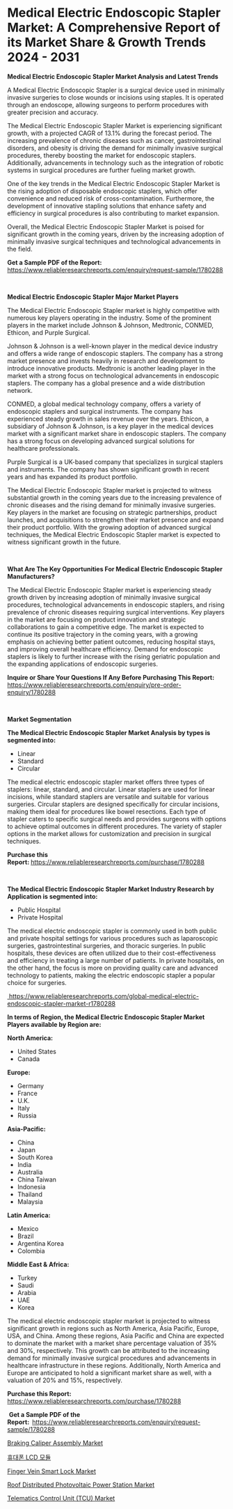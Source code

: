 <p><h1>Medical Electric Endoscopic Stapler Market: A Comprehensive Report of its Market Share & Growth Trends 2024 - 2031</h1></p><p><strong>Medical Electric Endoscopic Stapler Market Analysis and Latest Trends</strong></p>
<p><p>A Medical Electric Endoscopic Stapler is a surgical device used in minimally invasive surgeries to close wounds or incisions using staples. It is operated through an endoscope, allowing surgeons to perform procedures with greater precision and accuracy.</p><p>The Medical Electric Endoscopic Stapler Market is experiencing significant growth, with a projected CAGR of 13.1% during the forecast period. The increasing prevalence of chronic diseases such as cancer, gastrointestinal disorders, and obesity is driving the demand for minimally invasive surgical procedures, thereby boosting the market for endoscopic staplers. Additionally, advancements in technology such as the integration of robotic systems in surgical procedures are further fueling market growth.</p><p>One of the key trends in the Medical Electric Endoscopic Stapler Market is the rising adoption of disposable endoscopic staplers, which offer convenience and reduced risk of cross-contamination. Furthermore, the development of innovative stapling solutions that enhance safety and efficiency in surgical procedures is also contributing to market expansion.</p><p>Overall, the Medical Electric Endoscopic Stapler Market is poised for significant growth in the coming years, driven by the increasing adoption of minimally invasive surgical techniques and technological advancements in the field.</p></p>
<p><strong>Get a Sample PDF of the Report:&nbsp;</strong> <a href="https://www.reliableresearchreports.com/enquiry/request-sample/1780288">https://www.reliableresearchreports.com/enquiry/request-sample/1780288</a></p>
<p>&nbsp;</p>
<p><strong>Medical Electric Endoscopic Stapler Major Market Players</strong></p>
<p><p>The Medical Electric Endoscopic Stapler market is highly competitive with numerous key players operating in the industry. Some of the prominent players in the market include Johnson & Johnson, Medtronic, CONMED, Ethicon, and Purple Surgical. </p><p>Johnson & Johnson is a well-known player in the medical device industry and offers a wide range of endoscopic staplers. The company has a strong market presence and invests heavily in research and development to introduce innovative products. Medtronic is another leading player in the market with a strong focus on technological advancements in endoscopic staplers. The company has a global presence and a wide distribution network.</p><p>CONMED, a global medical technology company, offers a variety of endoscopic staplers and surgical instruments. The company has experienced steady growth in sales revenue over the years. Ethicon, a subsidiary of Johnson & Johnson, is a key player in the medical devices market with a significant market share in endoscopic staplers. The company has a strong focus on developing advanced surgical solutions for healthcare professionals.</p><p>Purple Surgical is a UK-based company that specializes in surgical staplers and instruments. The company has shown significant growth in recent years and has expanded its product portfolio.</p><p>The Medical Electric Endoscopic Stapler market is projected to witness substantial growth in the coming years due to the increasing prevalence of chronic diseases and the rising demand for minimally invasive surgeries. Key players in the market are focusing on strategic partnerships, product launches, and acquisitions to strengthen their market presence and expand their product portfolio. With the growing adoption of advanced surgical techniques, the Medical Electric Endoscopic Stapler market is expected to witness significant growth in the future.</p></p>
<p>&nbsp;</p>
<p><strong>What Are The Key Opportunities For Medical Electric Endoscopic Stapler Manufacturers?</strong></p>
<p><p>The Medical Electric Endoscopic Stapler market is experiencing steady growth driven by increasing adoption of minimally invasive surgical procedures, technological advancements in endoscopic staplers, and rising prevalence of chronic diseases requiring surgical interventions. Key players in the market are focusing on product innovation and strategic collaborations to gain a competitive edge. The market is expected to continue its positive trajectory in the coming years, with a growing emphasis on achieving better patient outcomes, reducing hospital stays, and improving overall healthcare efficiency. Demand for endoscopic staplers is likely to further increase with the rising geriatric population and the expanding applications of endoscopic surgeries.</p></p>
<p><strong>Inquire or Share Your Questions If Any Before Purchasing This Report:</strong> <a href="https://www.reliableresearchreports.com/enquiry/pre-order-enquiry/1780288">https://www.reliableresearchreports.com/enquiry/pre-order-enquiry/1780288</a></p>
<p>&nbsp;</p>
<p><strong>Market Segmentation</strong></p>
<p><strong>The Medical Electric Endoscopic Stapler Market Analysis by types is segmented into:</strong></p>
<p><ul><li>Linear</li><li>Standard</li><li>Circular</li></ul></p>
<p><p>The medical electric endoscopic stapler market offers three types of staplers: linear, standard, and circular. Linear staplers are used for linear incisions, while standard staplers are versatile and suitable for various surgeries. Circular staplers are designed specifically for circular incisions, making them ideal for procedures like bowel resections. Each type of stapler caters to specific surgical needs and provides surgeons with options to achieve optimal outcomes in different procedures. The variety of stapler options in the market allows for customization and precision in surgical techniques.</p></p>
<p><strong>Purchase this Report:&nbsp;</strong><a href="https://www.reliableresearchreports.com/purchase/1780288">https://www.reliableresearchreports.com/purchase/1780288</a></p>
<p>&nbsp;</p>
<p><strong>The Medical Electric Endoscopic Stapler Market Industry Research by Application is segmented into:</strong></p>
<p><ul><li>Public Hospital</li><li>Private Hospital</li></ul></p>
<p><p>The medical electric endoscopic stapler is commonly used in both public and private hospital settings for various procedures such as laparoscopic surgeries, gastrointestinal surgeries, and thoracic surgeries. In public hospitals, these devices are often utilized due to their cost-effectiveness and efficiency in treating a large number of patients. In private hospitals, on the other hand, the focus is more on providing quality care and advanced technology to patients, making the electric endoscopic stapler a popular choice for surgeries.</p></p>
<p><a href="https://www.reliableresearchreports.com/global-medical-electric-endoscopic-stapler-market-r1780288">&nbsp;https://www.reliableresearchreports.com/global-medical-electric-endoscopic-stapler-market-r1780288</a></p>
<p><strong>In terms of Region, the Medical Electric Endoscopic Stapler Market Players available by Region are:</strong></p>
<p>
    <p> <strong> North America: </strong>
        <ul>
            <li>United States</li>
            <li>Canada</li>
        </ul>
        </p> 
    <p> <strong> Europe: </strong>
        <ul>
            <li>Germany</li>
            <li>France</li>
            <li>U.K.</li>
            <li>Italy</li>
            <li>Russia</li>
        </ul>
        </p> 
    <p> <strong> Asia-Pacific: </strong>
        <ul>
            <li>China</li>
            <li>Japan</li>
            <li>South Korea</li>
            <li>India</li>
            <li>Australia</li>
            <li>China Taiwan</li>
            <li>Indonesia</li>
            <li>Thailand</li>
            <li>Malaysia</li>
        </ul>
        </p> 
    <p> <strong> Latin America: </strong>
        <ul>
            <li>Mexico</li>
            <li>Brazil</li>
            <li>Argentina Korea</li>
            <li>Colombia</li>
        </ul>
        </p> 
    <p> <strong> Middle East & Africa: </strong>
        <ul>
            <li>Turkey</li>
            <li>Saudi</li>
            <li>Arabia</li>
            <li>UAE</li>
            <li>Korea</li>
        </ul>
    </p>
    </p>
<p><p>The medical electric endoscopic stapler market is projected to witness significant growth in regions such as North America, Asia Pacific, Europe, USA, and China. Among these regions, Asia Pacific and China are expected to dominate the market with a market share percentage valuation of 35% and 30%, respectively. This growth can be attributed to the increasing demand for minimally invasive surgical procedures and advancements in healthcare infrastructure in these regions. Additionally, North America and Europe are anticipated to hold a significant market share as well, with a valuation of 20% and 15%, respectively.</p></p>
<p><strong>Purchase this Report: </strong><a href="https://www.reliableresearchreports.com/purchase/1780288">https://www.reliableresearchreports.com/purchase/1780288</a></p>
<p>&nbsp;<strong>Get a Sample PDF of the Report:&nbsp;&nbsp;</strong><a href="https://www.reliableresearchreports.com/enquiry/request-sample/1780288">https://www.reliableresearchreports.com/enquiry/request-sample/1780288</a></p>
<p><strong></strong></p>
<p><p><a href="https://github.com/dx0328/Market-Research-Report-List-3/blob/main/braking-caliper-assembly-market.md">Braking Caliper Assembly Market</a></p><p><a href="https://github.com/PercyHagernes9778/Market-Research-Report-List-2/blob/main/2192094110904.md">휴대폰 LCD 모듈</a></p><p><a href="https://issuu.com/reportprime-2/docs/finger-vein-smart-lock-market-size-2030.pptx">Finger Vein Smart Lock Market</a></p><p><a href="https://github.com/Glendatilghmankmgz0rbhwpy/Market-Research-Report-List-2/blob/main/roof-distributed-photovoltaic-power-station-market.md">Roof Distributed Photovoltaic Power Station Market</a></p><p><a href="https://issuu.com/reportprime-2/docs/telematics-control-unit-tcu-market-size-2030.pptx">Telematics Control Unit (TCU) Market</a></p></p>
